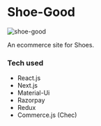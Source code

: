 # Shoe-Good

![shoe-good](https://user-images.githubusercontent.com/72122026/147499805-09f77ab6-7b5a-4166-9a5e-571b12402d9e.png)

An ecommerce site for Shoes.

### Tech used

 - React.js
 - Next.js
 - Material-Ui
 - Razorpay
 - Redux
 - Commerce.js (Chec)

